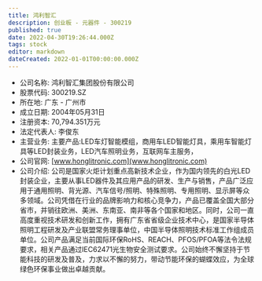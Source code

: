 ```yaml
---
title: 鸿利智汇
description: 创业板 - 元器件 - 300219
published: true
date: 2022-04-30T19:26:44.000Z
tags: stock
editor: markdown
dateCreated: 2022-01-01T00:00:00.000Z
---
```


- 公司名称: 鸿利智汇集团股份有限公司
- 股票代码: 300219.SZ
- 所在地: 广东 - 广州市
- 成立日期: 2004年05月31日
- 注册资本: 70,794.351万元
- 法定代表人: 李俊东
- 主营业务: 主要产品:LED车灯智能模组，商用车LED智能灯具，乘用车智能灯具等LED封装业务，LED汽车照明业务，互联网车主服务，
- 公司官网: [www.honglitronic.com](www.honglitronic.com)
- 公司介绍: 公司是国家火炬计划重点高新技术企业，作为国内领先的白光LED封装企业，主要从事LED器件及其应用产品的研发、生产与销售，产品广泛应用于通用照明、背光源、汽车信号/照明、特殊照明、专用照明、显示屏等众多领域。公司凭借在行业的品牌影响力和核心竞争力，产品已覆盖全国大部分省市，并销往欧洲、美洲、东南亚、南非等各个国家和地区。同时，公司一直高度重视技术研发和创新工作，拥有广东省省级企业技术中心，是国家半导体照明工程研发及产业联盟常务理事单位，中国半导体照明技术标准工作组成员单位。公司产品满足当前国际环保RoHS、REACH、PFOS/PFOA等法令法规要求，相关产品通过IEC62471光生物安全测试要求。公司始终不懈坚持于节能科技的研发及普及，力求以不懈的努力，带动节能环保的蝴蝶效应，为全球绿色环保事业做出卓越贡献。


